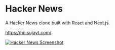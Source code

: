 # Hacker News

A Hacker News clone built with React and Next.js.

https://hn.sujayt.com/

[![Hacker News Screenshot](screenshot.png)](https://hn.sujayt.com)
